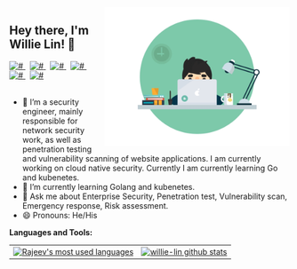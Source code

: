 <img align="right" height="250" alt="GIF" src="https://raw.githubusercontent.com/willie-lin/willie-lin/main/logo.gif" />

##  Hey there, I'm Willie Lin! 👋

<a href="#">
  <img alt="#" width="22px" src="https://cdn.jsdelivr.net/npm/simple-icons@v3/icons/twitter.svg" />
</a> &nbsp;
<a href="#">
  <img alt="#" width="22px" src="https://cdn.jsdelivr.net/npm/simple-icons@v3/icons/linkedin.svg" />
</a> &nbsp;
<a href="#">
  <img alt="#" width="22px" src="https://cdn.jsdelivr.net/npm/simple-icons@v3/icons/stackoverflow.svg" />
</a> &nbsp;
<a href="#">
  <img alt="#" width="22px" src="https://cdn.jsdelivr.net/npm/simple-icons@v3/icons/reddit.svg" />
</a> &nbsp;
<a href="#">
  <img alt="#" width="22px" src="https://cdn.jsdelivr.net/npm/simple-icons@v3/icons/facebook.svg" />
</a>  &nbsp;
<a href="#">
  <img alt="#" src="https://cdn.jsdelivr.net/npm/simple-icons@v3/icons/instagram.svg" />
</a>
<br/>
<br/>


- 🔭 I’m a security engineer, mainly responsible for network security work, as well as penetration testing and vulnerability scanning of website applications. I am currently working on cloud native security.
Currently I am currently learning Go and kubenetes.
- 🌱 I’m currently learning Golang and kubenetes.
- 💬 Ask me about Enterprise Security, Penetration test, Vulnerability scan, Emergency response, Risk assessment.
- 😄 Pronouns: He/His
<!--
[![Twitter follow @](https://img.shields.io/twitter/)](https://twitter.com/) &nbsp;
[![Linkedin follow @](https://img.shields.io/)](https://www.linkedin.com/) &nbsp;
[![Reddit follow @](https://img.shields.io/reddit/)](https://www.reddit.com/) &nbsp;
[![Blog](https://img.shields.io/)](https://www.willie-lin.tk)
-->
<!--
**willie-lin/willie-lin** is a ✨ _special_ ✨ repository because its `README.md` (this file) appears on your GitHub profile.

Here are some ideas to get you started:

- 🔭 I’m currently working on ...
- 🌱 I’m currently learning ...
- 👯 I’m looking to collaborate on ...
- 🤔 I’m looking for help with ...
- 💬 Ask me about ...
- 📫 How to reach me: ...
- 😄 Pronouns: ...
- ⚡ Fun fact: ...
-->

**Languages and Tools:**  
<table border="0">
  <tr>
    <td>
      <a href="https://github.com/willie-lin">
  <img align="center" src="https://github-readme-stats.vercel.app/api/top-langs/?username=callicoder&theme=light&count_private=true&layout=compact" alt="Rajeev's most used languages" />
</a>
    </td>
    <td>
<a href="https://github.com/willie-lin">
 <img align="center" src="https://github-readme-stats.vercel.app/api?username=willie-lin&show_icons=true&theme=light&line_height=27&include_all_commits=true&count_private=true&hide=issues,prs,contribs" alt="willie-lin github stats"/>
</a>
    </td>
    </tr>
  </table>
